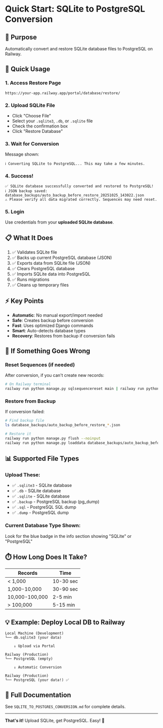# Quick Start: SQLite to PostgreSQL Conversion

## 🎯 Purpose

Automatically convert and restore SQLite database files to PostgreSQL on Railway.

## 🚀 Quick Usage

### 1. Access Restore Page

```
https://your-app.railway.app/portal/database/restore/
```

### 2. Upload SQLite File

- Click "Choose File"
- Select your `.sqlite3`, `.db`, or `.sqlite` file
- Check the confirmation box
- Click "Restore Database"

### 3. Wait for Conversion

Message shown:
```
ℹ️ Converting SQLite to PostgreSQL... This may take a few minutes.
```

### 4. Success!

```
✅ SQLite database successfully converted and restored to PostgreSQL!
ℹ️ JSON backup saved: database_backups/auto_backup_before_restore_20251025_143022.json
⚠️ Please verify all data migrated correctly. Sequences may need reset.
```

### 5. Login

Use credentials from your **uploaded SQLite database**.

## 📋 What It Does

1. ✅ Validates SQLite file
2. ✅ Backs up current PostgreSQL database (JSON)
3. ✅ Exports data from SQLite file (JSON)
4. ✅ Clears PostgreSQL database
5. ✅ Imports SQLite data into PostgreSQL
6. ✅ Runs migrations
7. ✅ Cleans up temporary files

## ⚡ Key Points

- **Automatic**: No manual export/import needed
- **Safe**: Creates backup before conversion
- **Fast**: Uses optimized Django commands
- **Smart**: Auto-detects database types
- **Recovery**: Restores from backup if conversion fails

## 🔧 If Something Goes Wrong

### Reset Sequences (if needed)

After conversion, if you can't create new records:

```bash
# On Railway terminal
railway run python manage.py sqlsequencereset main | railway run python manage.py dbshell
```

### Restore from Backup

If conversion failed:

```bash
# Find backup file
ls database_backups/auto_backup_before_restore_*.json

# Restore it
railway run python manage.py flush --noinput
railway run python manage.py loaddata database_backups/auto_backup_before_restore_YYYYMMDD_HHMMSS.json
```

## 📊 Supported File Types

### Upload These:
- ✅ `.sqlite3` - SQLite database
- ✅ `.db` - SQLite database
- ✅ `.sqlite` - SQLite database
- ✅ `.backup` - PostgreSQL backup (pg_dump)
- ✅ `.sql` - PostgreSQL SQL dump
- ✅ `.dump` - PostgreSQL dump

### Current Database Type Shown:
Look for the blue badge in the info section showing "SQLite" or "PostgreSQL"

## ⏱️ How Long Does It Take?

| Records | Time |
|---------|------|
| < 1,000 | 10-30 sec |
| 1,000-10,000 | 30-90 sec |
| 10,000-100,000 | 2-5 min |
| > 100,000 | 5-15 min |

## 💡 Example: Deploy Local DB to Railway

```
Local Machine (Development)
└── db.sqlite3 (your data)
    
    ↓ Upload via Portal
    
Railway (Production)
└── PostgreSQL (empty)
    
    ↓ Automatic Conversion
    
Railway (Production)
└── PostgreSQL (your data!) ✅
```

## 📝 Full Documentation

See `SQLITE_TO_POSTGRES_CONVERSION.md` for complete details.

---

**That's it!** Upload SQLite, get PostgreSQL. Easy! 🎉
